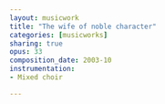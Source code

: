 ```yaml
---
layout: musicwork
title: "The wife of noble character"
categories: [musicworks]
sharing: true
opus: 33
composition_date: 2003-10
instrumentation:
- Mixed choir

---
```

